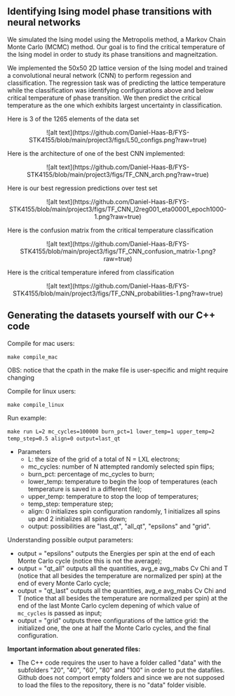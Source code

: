 ## Identifying Ising model phase transitions with neural networks

We simulated the Ising model using the Metropolis method, a Markov Chain Monte Carlo (MCMC) method. 
Our goal is to find the critical temperature of the Ising model in order to study its phase transitions and magneitzation.

We implemented the 50x50 2D lattice version of the Ising model and trained a convolutional neural network (CNN) to perform regession and classification.
The regression task was of predicting the lattice temperature while the classification was identifying configurations above and below critical temperature of phase transition. We then predict the critical temperature as the one which exhibits largest uncertainty in classification.

Here is 3 of the 1265 elements of the data set
<p align="center">
  ![alt text](https://github.com/Daniel-Haas-B/FYS-STK4155/blob/main/project3/figs/L50_configs.png?raw=true)
</p>

Here is the architecture of one of the best CNN implemented:
<p align="center">
  ![alt text](https://github.com/Daniel-Haas-B/FYS-STK4155/blob/main/project3/figs/TF_CNN_arch.png?raw=true)
</p>

Here is our best regression predictions over test set
<p align="center">
  ![alt text](https://github.com/Daniel-Haas-B/FYS-STK4155/blob/main/project3/figs/TF_CNN_l2reg001_eta00001_epoch1000-1.png?raw=true)
</p>

Here is the confusion matrix from the critical temperature classification
<p align="center">
  ![alt text](https://github.com/Daniel-Haas-B/FYS-STK4155/blob/main/project3/figs/TF_CNN_confusion_matrix-1.png?raw=true)
</p>


Here is the critical temperature infered from classification
<p align="center">
  ![alt text](https://github.com/Daniel-Haas-B/FYS-STK4155/blob/main/project3/figs/TF_CNN_probabilities-1.png?raw=true)
</p>


## Generating the datasets yourself with our C++ code
Compile for mac users: 
```
make compile_mac
```
OBS: notice that the cpath in the make file is user-specific and might require changing  

Compile for linux users: 
```
make compile_linux
```

Run example:
```
make run L=2 mc_cycles=100000 burn_pct=1 lower_temp=1 upper_temp=2 temp_step=0.5 align=0 output=last_qt
```
- Parameters 
  - L: the size of the grid of a total of N = LXL electrons;
  - mc_cycles: number of N attempted randomly selected spin flips;
  - burn_pct: percentage of mc_cycles to burn;
  - lower_temp: temperature to begin the loop of temperatures (each temperature is saved in a different file);
  - upper_temp: temperature to stop the loop of temperatures;
  - temp_step: temperature step;
  - align: 0 initializes spin configuration randomly, 1 initializes all spins up and 2 initializes all spins down;
  - output: possibilities are "last_qt", "all_qt", "epsilons" and "grid".


Understanding possible output parameters:
  - output = "epsilons" outputs the Energies per spin at the end of each Monte Carlo cycle (notice this is not the average);
  - output = "qt_all" outputs all the quantities, avg_e avg_mabs Cv Chi and T (notice that all besides the temperature are normalized per spin) at the end of every Monte Carlo cycle;
  - output = "qt_last" outputs all the quantities, avg_e avg_mabs Cv Chi and T (notice that all besides the temperature are normalized per spin) at the end of the last Monte Carlo cyclem depening of which value of `mc_cycles` is passed as input;
  - output = "grid" outputs three configurations of the lattice grid: the initialized one, the one at half the Monte Carlo cycles, and the final configuration.
  
  
 **Important information about generated files:**
  - The C++ code requires the user to have a folder called "data" with the subfolders "20", "40", "60", "80" and "100" in order to put the datafiles. Github does not comport empty folders and since we are not supposed to load the files to the repository, there is no "data" folder visible.
